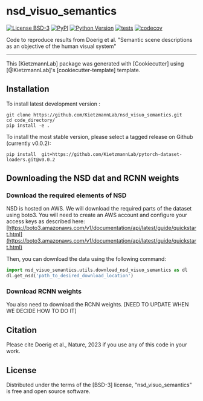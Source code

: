 # nsd_visuo_semantics

[![License BSD-3](https://img.shields.io/pypi/l/nsd_visuo_semantics.svg?color=green)](https://github.com/KietzmannLab/nsd_visuo_semantics/raw/main/LICENSE)
[![PyPI](https://img.shields.io/pypi/v/nsd_visuo_semantics.svg?color=green)](https://pypi.org/project/nsd_visuo_semantics)
[![Python Version](https://img.shields.io/pypi/pyversions/nsd_visuo_semantics.svg?color=green)](https://python.org)
[![tests](https://github.com/KietzmannLab/nsd_visuo_semantics/workflows/tests/badge.svg)](https://github.com/KietzmannLab/nsd_visuo_semantics/actions)
[![codecov](https://codecov.io/gh/KietzmannLab/nsd_visuo_semantics/branch/main/graph/badge.svg)](https://codecov.io/gh/KietzmannLab/nsd_visuo_semantics)


Code to reproduce results from Doerig et al. "Semantic scene descriptions as an objective of the human visual system"

----------------------------------

This [KietzmannLab] package was generated with [Cookiecutter] using [@KietzmannLab]'s [cookiecutter-template] template.



## Installation


To install latest development version :

    git clone https://github.com/KietzmannLab/nsd_visuo_semantics.git
    cd code_directory/
    pip install -e . 

    
To install the most stable version, please select a tagged release on Github (currently v0.0.2):

    pip install  git+https://github.com/KietzmannLab/pytorch-dataset-loaders.git@v0.0.2
    

## Downloading the NSD dat and RCNN weights

### Download the required elements of NSD

NSD is hosted on AWS. We will download the required parts of the dataset using boto3.
You will need to create an AWS account and configure your access keys as described here:
[https://boto3.amazonaws.com/v1/documentation/api/latest/guide/quickstart.html](https://boto3.amazonaws.com/v1/documentation/api/latest/guide/quickstart.html)

Then, you can download the data using the following command:
```python
import nsd_visuo_semantics.utils.download_nsd_visuo_semantics as dl
dl.get_nsd('path_to_desired_download_location')
```

### Download RCNN weights

You also need to download the RCNN weights. [NEED TO UPDATE WHEN WE DECIDE HOW TO DO IT]

## Citation

Please cite Doerig et al., Nature, 2023 if you use any of this code in your work.


## License

Distributed under the terms of the [BSD-3] license,
"nsd_visuo_semantics" is free and open source software.


